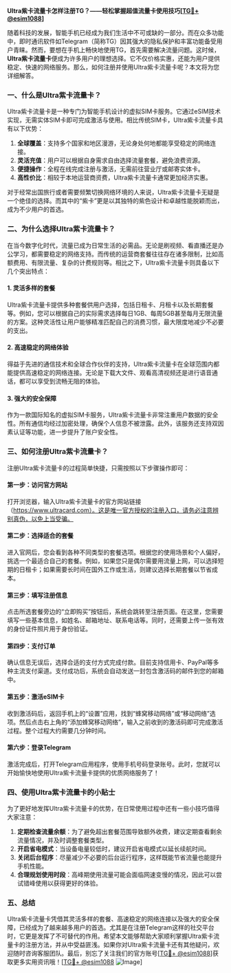 **Ultra紫卡流量卡怎样注册TG？——轻松掌握超值流量卡使用技巧[[TG💪+ @esim1088](https://t.me/s/esim1088)]**

随着科技的发展，智能手机已经成为我们生活中不可或缺的一部分。而在众多功能中，即时通讯软件如Telegram（简称TG）因其强大的隐私保护和丰富功能备受用户青睐。然而，要想在手机上畅快地使用TG，首先需要解决流量问题。这时候，**Ultra紫卡流量卡**便成为许多用户的理想选择。它不仅价格实惠，还能为用户提供稳定、快速的网络服务。那么，如何注册并使用Ultra紫卡流量卡呢？本文将为您详细解答。

### **一、什么是Ultra紫卡流量卡？**

Ultra紫卡流量卡是一种专门为智能手机设计的虚拟SIM卡服务。它通过eSIM技术实现，无需实体SIM卡即可完成激活与使用。相比传统SIM卡，Ultra紫卡流量卡具有以下优势：

1. **全球覆盖**：支持多个国家和地区漫游，无论身处何地都能享受稳定的网络连接。
2. **灵活充值**：用户可以根据自身需求自由选择流量套餐，避免浪费资源。
3. **便捷操作**：全程在线完成注册与激活，无需前往营业厅或邮寄实体卡。
4. **高性价比**：相较于本地运营商资费，Ultra紫卡流量卡通常更加经济实惠。

对于经常出国旅行或者需要频繁切换网络环境的人来说，Ultra紫卡流量卡无疑是一个绝佳的选择。而其中的“紫卡”更是以其独特的紫色设计和卓越性能脱颖而出，成为不少用户的首选。

### **二、为什么选择Ultra紫卡流量卡？**

在当今数字化时代，流量已成为日常生活的必需品。无论是刷视频、看直播还是办公学习，都需要稳定的网络支持。而传统的运营商套餐往往存在诸多限制，比如高额费用、有限流量、复杂的计费规则等。相比之下，Ultra紫卡流量卡则具备以下几个突出特点：

#### **1. 灵活多样的套餐**
Ultra紫卡流量卡提供多种套餐供用户选择，包括日租卡、月租卡以及长期套餐等。例如，您可以根据自己的实际需求选择每日1GB、每周5GB甚至每月无限流量的方案。这种灵活性让用户能够精准匹配自己的消费习惯，最大限度地减少不必要的支出。

#### **2. 高速稳定的网络体验**
得益于先进的通信技术和全球合作伙伴的支持，Ultra紫卡流量卡在全球范围内都能提供高速稳定的网络连接。无论是下载大文件、观看高清视频还是进行语音通话，都可以享受到流畅无阻的体验。

#### **3. 强大的安全保障**
作为一款国际知名的虚拟SIM卡服务，Ultra紫卡流量卡非常注重用户数据的安全性。所有通信均经过加密处理，确保个人信息不被泄露。此外，该服务还支持双因素认证等功能，进一步提升了账户安全性。

### **三、如何注册Ultra紫卡流量卡？**

注册Ultra紫卡流量卡的过程简单快捷，只需按照以下步骤操作即可：

#### **第一步：访问官方网站**
打开浏览器，输入Ultra紫卡流量卡的官方网站链接（https://www.ultracard.com）。这是唯一官方授权的注册入口，请务必注意辨别真伪，以免上当受骗。

#### **第二步：选择适合的套餐**
进入官网后，您会看到各种不同类型的套餐选项。根据您的使用场景和个人偏好，挑选一个最适合自己的套餐。例如，如果您只是偶尔需要用流量上网，可以选择短期的日租卡；如果需要长时间在国外工作或生活，则建议选择长期套餐以节省成本。

#### **第三步：填写注册信息**
点击所选套餐旁边的“立即购买”按钮后，系统会跳转至注册页面。在这里，您需要填写一些基本信息，如姓名、邮箱地址、联系电话等。同时，还需要上传一张有效的身份证件照片用于身份验证。

#### **第四步：支付订单**
确认信息无误后，选择合适的支付方式完成付款。目前支持信用卡、PayPal等多种主流支付渠道。支付成功后，系统会自动发送一封包含激活码的邮件到您的邮箱中。

#### **第五步：激活eSIM卡**
收到激活码后，返回手机上的“设置”应用，找到“蜂窝移动网络”或“移动网络”选项。然后点击右上角的“添加蜂窝移动网络”，输入之前收到的激活码即可完成激活过程。整个过程大约需要几分钟时间。

#### **第六步：登录Telegram**
激活完成后，打开Telegram应用程序，使用手机号码登录账号。此时，您就可以开始愉快地使用Ultra紫卡流量卡提供的优质网络服务了！

### **四、使用Ultra紫卡流量卡的小贴士**

为了更好地发挥Ultra紫卡流量卡的优势，在日常使用过程中还有一些小技巧值得大家注意：

1. **定期检查流量余额**：为了避免超出套餐范围导致额外收费，建议定期查看剩余流量情况，并及时调整套餐类型。
2. **开启省电模式**：当设备电量较低时，建议开启省电模式以延长续航时间。
3. **关闭后台程序**：尽量减少不必要的后台运行程序，这样既能节省流量也能提升手机性能。
4. **合理规划使用时段**：高峰期使用流量可能会面临网速变慢的情况，因此可以尝试错峰使用以获得更好的体验。

### **五、总结**

Ultra紫卡流量卡凭借其灵活多样的套餐、高速稳定的网络连接以及强大的安全保障，已经成为了越来越多用户的首选。尤其是在注册Telegram这样的社交平台时，它更是发挥了不可替代的作用。希望本文能够帮助大家顺利掌握Ultra紫卡流量卡的注册方法，并从中受益匪浅。如果你对Ultra紫卡流量卡还有其他疑问，欢迎随时咨询客服团队。最后，别忘了关注我们的官方账号[[TG💪+ @esim1088](https://t.me/s/esim1088)]获取更多实用资讯哦！[[TG💪+ @esim1088](https://t.me/s/esim1088) ![Image](https://i.postimg.cc/4NQfJmqS/Snipaste-2025-05-13-00-14-12.png)]